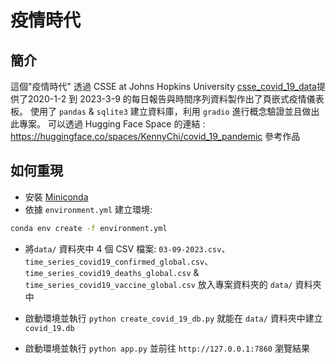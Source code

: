 # 疫情時代

## 簡介

這個"疫情時代" 透過 CSSE at Johns Hopkins University [csse_covid_19_data](https://github.com/CSSEGISandData/COVID-19/tree/master/csse_covid_19_data)提供了2020-1-2 到 2023-3-9 的每日報告與時間序列資料製作出了頁嵌式疫情儀表板。
使用了 `pandas` & `sqlite3` 建立資料庫，利用 `gradio` 進行概念驗證並且做出此專案。
可以透過 Hugging Face Space 的連結 : <https://huggingface.co/spaces/KennyChi/covid_19_pandemic> 參考作品

## 如何重現

- 安裝 [Miniconda](https://docs.anaconda.com/miniconda)
- 依據 `environment.yml` 建立環境:

```bash
conda env create -f environment.yml
```

- 將`data/` 資料夾中 4 個 CSV 檔案: `03-09-2023.csv`、`time_series_covid19_confirmed_global.csv`、`time_series_covid19_deaths_global.csv` & `time_series_covid19_vaccine_global.csv` 放入專案資料夾的 `data/` 資料夾中
- 啟動環境並執行 `python create_covid_19_db.py` 就能在 `data/` 資料夾中建立 `covid_19.db` 

- 啟動環境並執行 `python app.py` 並前往 `http://127.0.0.1:7860` 瀏覽結果
